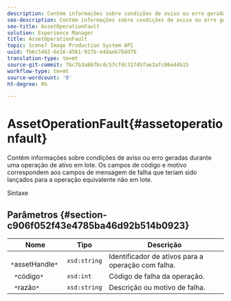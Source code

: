 ```yaml
---
description: Contém informações sobre condições de aviso ou erro geradas durante uma operação de ativo em lote. Os campos de código e motivo correspondem aos campos de mensagem de falha que teriam sido lançados para a operação equivalente não em lote.
seo-description: Contém informações sobre condições de aviso ou erro geradas durante uma operação de ativo em lote. Os campos de código e motivo correspondem aos campos de mensagem de falha que teriam sido lançados para a operação equivalente não em lote.
seo-title: AssetOperationFault
solution: Experience Manager
title: AssetOperationFault
topic: Scene7 Image Production System API
uuid: fb6c5482-6e16-4561-927b-e4daeb7bdd7b
translation-type: tm+mt
source-git-commit: 7bc7b3a86fbcdc57cfdc31745fae3afc06e44b15
workflow-type: tm+mt
source-wordcount: '0'
ht-degree: 0%

---
```



# AssetOperationFault{#assetoperationfault}

Contém informações sobre condições de aviso ou erro geradas durante uma operação de ativo em lote. Os campos de código e motivo correspondem aos campos de mensagem de falha que teriam sido lançados para a operação equivalente não em lote.

Sintaxe

## Parâmetros {#section-c906f052f43e4785ba46d92b514b0923}

| Nome | Tipo | Descrição |
|---|---|---|
| ` *`assetHandle`*` | `xsd:string` | Identificador de ativos para a operação com falha. |
| ` *`código`*` | `xsd:int` | Código de falha da operação. |
| ` *`razão`*` | `xsd:string` | Descrição ou motivo de falha. |

